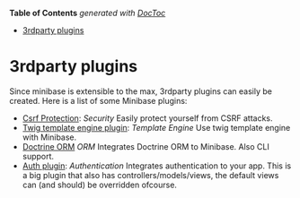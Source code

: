 **Table of Contents**  *generated with [DocToc](http://doctoc.herokuapp.com/)*

- [3rdparty plugins](#3rdparty-plugins)

# 3rdparty plugins

Since minibase is extensible to the max, 3rdparty plugins can easily be created. Here is a list of some Minibase plugins:


- [Csrf Protection](https://github.com/peec/minibase-plugin-csrfprotection): *Security* Easily protect yourself from CSRF attacks.
- [Twig template engine plugin](https://github.com/peec/minibase-plugin-twig): *Template Engine* Use twig template engine with Minibase.
- [Doctrine ORM](https://github.com/peec/minibase-plugin-doctrine) *ORM* Integrates Doctrine ORM to Minibase. Also CLI support.
- [Auth plugin](https://github.com/peec/minibase-plugin-auth): *Authentication* Integrates authentication to your app. This is a big plugin that also has controllers/models/views, the default views can (and should) be overridden ofcourse. 
